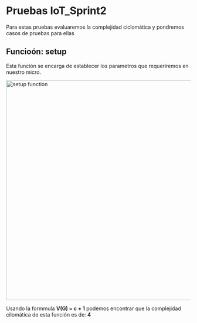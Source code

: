 # Pruebas IoT_Sprint2

Para estas pruebas evaluaremos la complejidad ciclomática y pondremos casos de pruebas para ellas

## Funcioón: setup

Esta función se encarga de establecer los parametros que requeriremos en nuestro micro.

<img src="https://user-images.githubusercontent.com/48103674/140690753-0383db54-b617-4f90-991e-36a82c1a69a9.png" alt="setup function" width="600">

Usando la formmula **V(G) = c + 1** podemos encontrar que la complejidad cilomática de esta función es de: **4**

